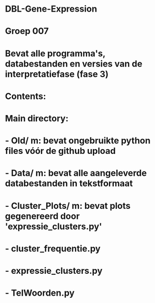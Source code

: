 # DBL-Gene-Expression
# Groep 007
# Bevat alle programma's, databestanden en versies van de interpretatiefase (fase 3)

# Contents:
#   Main directory:
#     - Old/ m: bevat ongebruikte python files vóór de github upload
#     - Data/ m: bevat alle aangeleverde databestanden in tekstformaat 
#     - Cluster_Plots/ m: bevat plots gegenereerd door 'expressie_clusters.py'
#     - cluster_frequentie.py
#     - expressie_clusters.py
#     - TelWoorden.py
